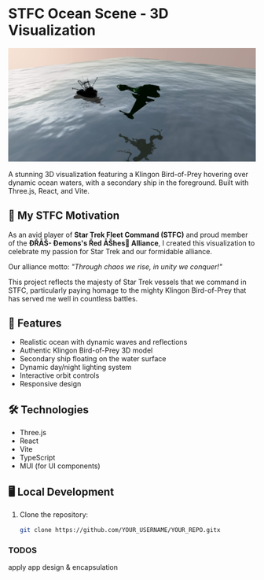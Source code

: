 # STFC Ocean Scene - 3D Visualization

![Klingon Bird-of-Prey over Ocean](public/screenshot.jpg)

A stunning 3D visualization featuring a Klingon Bird-of-Prey hovering over dynamic ocean waters, with a secondary ship in the foreground. Built with Three.js, React, and Vite.

## 🌟 My STFC Motivation

As an avid player of **Star Trek Fleet Command (STFC)** and proud member of the **ÐŘÅŠ- Ðemons's Řed ÅŠhes🍁 Alliance**, I created this visualization to celebrate my passion for Star Trek and our formidable alliance.

Our alliance motto: *"Through chaos we rise, in unity we conquer!"*

This project reflects the majesty of Star Trek vessels that we command in STFC, particularly paying homage to the mighty Klingon Bird-of-Prey that has served me well in countless battles.

## 🚀 Features

- Realistic ocean with dynamic waves and reflections
- Authentic Klingon Bird-of-Prey 3D model
- Secondary ship floating on the water surface
- Dynamic day/night lighting system
- Interactive orbit controls
- Responsive design

## 🛠️ Technologies

- Three.js
- React
- Vite
- TypeScript
- MUI (for UI components)

## 🖥️ Local Development

1. Clone the repository:
   ```bash
   git clone https://github.com/YOUR_USERNAME/YOUR_REPO.gitx

### TODOS
apply app design & encapsulation
